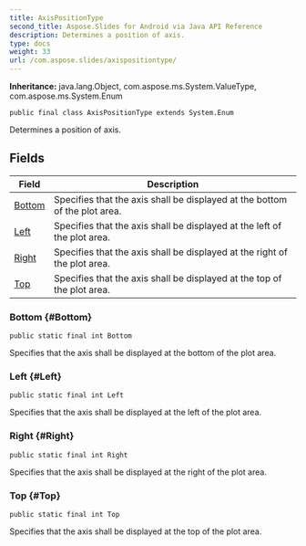```yaml
---
title: AxisPositionType
second_title: Aspose.Slides for Android via Java API Reference
description: Determines a position of axis.
type: docs
weight: 33
url: /com.aspose.slides/axispositiontype/
---
```

**Inheritance:**
java.lang.Object, com.aspose.ms.System.ValueType, com.aspose.ms.System.Enum
```
public final class AxisPositionType extends System.Enum
```

Determines a position of axis.
## Fields

| Field | Description |
| --- | --- |
| [Bottom](#Bottom) | Specifies that the axis shall be displayed at the bottom of the plot area. |
| [Left](#Left) | Specifies that the axis shall be displayed at the left of the plot area. |
| [Right](#Right) | Specifies that the axis shall be displayed at the right of the plot area. |
| [Top](#Top) | Specifies that the axis shall be displayed at the top of the plot area. |
### Bottom {#Bottom}
```
public static final int Bottom
```


Specifies that the axis shall be displayed at the bottom of the plot area.

### Left {#Left}
```
public static final int Left
```


Specifies that the axis shall be displayed at the left of the plot area.

### Right {#Right}
```
public static final int Right
```


Specifies that the axis shall be displayed at the right of the plot area.

### Top {#Top}
```
public static final int Top
```


Specifies that the axis shall be displayed at the top of the plot area.

